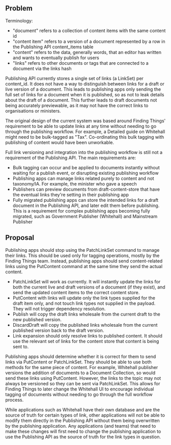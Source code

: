 ## Problem

Terminology:

- "document" refers to a collection of content items with the same content id
- "content item" refers to a version of a document represented by a row in the Publishing API content\_items table
- "content" refers to the data, generally words, that an editor has written and wants to eventually publish for users
- "links" refers to other documents or tags that are connected to a document via the links hash

Publishing API currently stores a single set of links (a LinkSet) per content\_id. It does not have a way to distinguish between links for a draft or live version of a document. This leads to publishing apps only sending the full set of links for a document when it is published, so as not to leak details about the draft of a document. This further leads to draft documents not being accurately previewable, as it may not have the correct links to organisations or ministers.

The original design of the current system was based around Finding Things' requirement to be able to update links at any time without needing to go through the publishing workflow. For example, a Detailed guide on Whitehall might need to be bulk-tagged as "Tax". Co-ordinating this bulk tagging with publishing of content would have been unworkable.

Full link versioning and integration into the publishing workflow is still not a requirement of the Publishing API. The main requirements are:

- Bulk tagging can occur and be applied to documents instantly without waiting for a publish event, or disrupting existing publishing workflow
- Publishing apps can manage links related purely to content and not taxonomy/IA. For example, the minister who gave a speech
- Publishers can preview documents from draft-content-store that have the eventual links they're setting in their publishing app
- Fully migrated publishing apps can store the intended links for a draft document in the Publishing API, and later edit them before publishing. This is a requirement for complex publishing apps becoming fully migrated, such as Government Publisher (Whitehall) and Mainstream Publisher

## Proposal

Publishing apps should stop using the PatchLinkSet command to manage their links. This should be used only for tagging operations, mostly by the Finding Things team. Instead, publishing apps should send content-related links using the PutContent command at the same time they send the actual content.

- PatchLinkSet will work as currently. It will instantly update the links for both the current live and draft versions of a document (if they exist), and send the updated content items to the correct content store.
- PutContent with links will update only the link types supplied for the draft item only, and not touch link types not supplied in the payload. They will not trigger dependency resolution.
- Publish will copy the draft links wholesale&nbsp;from the current draft to the new published version.
- DiscardDraft will copy the published links wholesale&nbsp;from the current published version back to the draft version.
- Link expansion should only resolve links to published content. It should use the relevant set of links for the content store that content is being sent to.

Publishing apps should determine whether it is correct for them to send links via PutContent or PatchLinkSet. They should be able to use both methods for the same piece of content. For example, Whitehall publisher versions the addition of documents to a Document Collection, so would send these links using PutContent. However, the links to the topic may not always be versioned so they can be sent via PatchLinkSet. This allows for Finding Things to later change the Whitehall UI to encourage individual tagging of documents without needing to go through the full workflow process.

While applications such as Whitehall have their own database and are the source of truth for certain types of link, other applications will not be able to modify them directly in the Publishing API without them being overwritten by the publishing application. Any applications (and teams) that need to make these changes will first need to change the publishing application to use the Publishing API as the source of truth for the link types in question.

